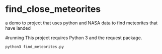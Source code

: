 # find_close_meteorites
a demo to project that uses python and NASA data to find meteorites that have landed

#running
This project requires Python 3 and the request package.

`python3 find_meteorites.py`

